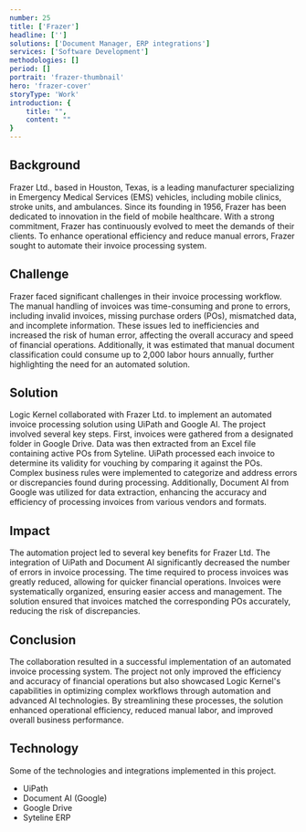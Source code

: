 ```yaml
---
number: 25
title: ['Frazer']
headline: ['']
solutions: ['Document Manager, ERP integrations']
services: ['Software Development']
methodologies: []
period: []
portrait: 'frazer-thumbnail'
hero: 'frazer-cover'
storyType: 'Work'
introduction: {
    title: "",
    content: ""
}
---
```


## Background

Frazer Ltd., based in Houston, Texas, is a leading manufacturer specializing in Emergency Medical Services (EMS) vehicles, including mobile clinics, stroke units, and ambulances. Since its founding in 1956, Frazer has been dedicated to innovation in the field of mobile healthcare. With a strong commitment, Frazer has continuously evolved to meet the demands of their clients. To enhance operational efficiency and reduce manual errors, Frazer sought to automate their invoice processing system. 

## Challenge

Frazer faced significant challenges in their invoice processing workflow. The manual handling of invoices was time-consuming and prone to errors, including invalid invoices, missing purchase orders (POs), mismatched data, and incomplete information. These issues led to inefficiencies and increased the risk of human error, affecting the overall accuracy and speed of financial operations. Additionally, it was estimated that manual document classification could consume up to 2,000 labor hours annually, further highlighting the need for an automated solution.

## Solution

Logic Kernel collaborated with Frazer Ltd. to implement an automated invoice processing solution using UiPath and Google AI. The project involved several key steps. First, invoices were gathered from a designated folder in Google Drive. Data was then extracted from an Excel file containing active POs from Syteline. UiPath processed each invoice to determine its validity for vouching by comparing it against the POs. Complex business rules were implemented to categorize and address errors or discrepancies found during processing. Additionally, Document AI from Google was utilized for data extraction, enhancing the accuracy and efficiency of processing invoices from various vendors and formats. 

## Impact

The automation project led to several key benefits for Frazer Ltd. The integration of UiPath and Document AI significantly decreased the number of errors in invoice processing. The time required to process invoices was greatly reduced, allowing for quicker financial operations. Invoices were systematically organized, ensuring easier access and management. The solution ensured that invoices matched the corresponding POs accurately, reducing the risk of discrepancies.

## Conclusion

The collaboration resulted in a successful implementation of an automated invoice processing system. The project not only improved the efficiency and accuracy of financial operations but also showcased Logic Kernel's capabilities in optimizing complex workflows through automation and advanced AI technologies. By streamlining these processes, the solution enhanced operational efficiency, reduced manual labor, and improved overall business performance.

## Technology

Some of the technologies and integrations implemented in this project.

* UiPath
* Document AI (Google)
* Google Drive
* Syteline ERP